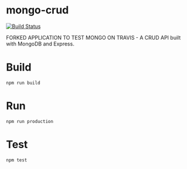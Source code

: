 # mongo-crud

[![Build Status](https://travis-ci.com/vanishtachangea/mongo-crud.svg?branch=master)](https://travis-ci.com/vanishtachangea/mongo-crud)

FORKED APPLICATION TO TEST MONGO ON TRAVIS - A CRUD API built with MongoDB and Express. 

# Build

`npm run build`

# Run

`npm run production`

# Test

`npm test`
